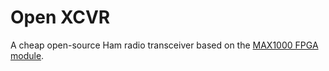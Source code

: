 # Open XCVR

A cheap open-source Ham radio transceiver based on the [MAX1000 FPGA module](https://shop.trenz-electronic.de/en/Products/Trenz-Electronic/MAX1000-Intel-MAX10/). 

